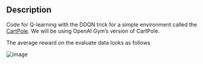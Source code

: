 ## Description
Code for Q-learning with the DDQN trick for a simple environment called the [CartPole](https://stanford.edu/jeffjar/cartpole.html). We will be using OpenAI Gym’s version of CartPole.

The average reward on the evaluate data looks as follows

![image](https://user-images.githubusercontent.com/31537022/200155377-b944c1fd-d42e-4961-8cbe-e335a0a34d35.png)


